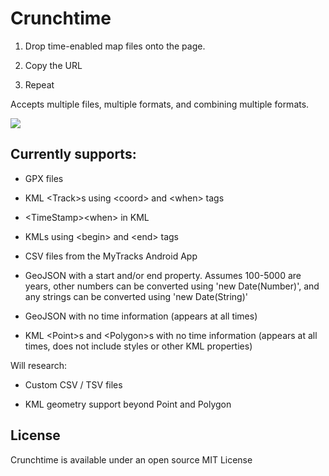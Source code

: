 # Crunchtime

1) Drop time-enabled map files onto the page.

2) Copy the URL

3) Repeat

Accepts multiple files, multiple formats, and combining multiple formats.

<img src="http://i.imgur.com/wEBrQS6.png"/>

## Currently supports:

* GPX files

* KML &lt;Track&gt;s using &lt;coord&gt; and &lt;when&gt; tags

* &lt;TimeStamp&gt;&lt;when&gt; in KML

* KMLs using &lt;begin&gt; and &lt;end&gt; tags

* CSV files from the MyTracks Android App

* GeoJSON with a start and/or end property. Assumes 100-5000 are years, other numbers can be converted using 'new Date(Number)', and any strings can be converted using 'new Date(String)'

* GeoJSON with no time information (appears at all times)

* KML &lt;Point&gt;s and &lt;Polygon&gt;s with no time information (appears at all times, does not include styles or other KML properties)

Will research:

* Custom CSV / TSV files

* KML geometry support beyond Point and Polygon

## License

Crunchtime is available under an open source MIT License